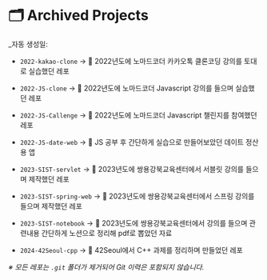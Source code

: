 # 🗂️ Archived Projects
_자동 생성일: 

- `2022-kakao-clone`
  → 📌  2022년도에 노마드코더 카카오톡 클론코딩 강의를 토대로 실습했던 레포

- `2022-JS-clone`
  → 📌  2022년도에 노마드코더 Javascript 강의를 들으며 실습했던 레포

- `2022-JS-Callenge`
  → 📌 2022년도에 노마드코더 Javascript 챌린지를 참여했던 레포

- `2022-JS-date-web`
  → 📌 JS 공부 후 간단하게 실습으로 만들어보았던 데이트 정산용 앱

- `2023-SIST-servlet`
  → 📌  2023년도에 쌍용강북교육센터에서 서블릿 강의를 들으며 제작했던 레포

- `2023-SIST-spring-web`
  → 📌 2023년도에 쌍용강북교육센터에서 스프링 강의를 들으며 제작했던 레포

- `2023-SIST-notebook`
  → 📌  2023년도에 쌍용강북교육센터에서 강의를 들으며 관련내용 간단하게 노션으로 정리해 pdf로 뽑았던 자료

- `2024-42Seoul-cpp`
  → 📌  42Seoul에서 C++ 과제를 정리하며 만들었던 레포

_※ 모든 레포는 `.git` 폴더가 제거되어 Git 이력은 포함되지 않습니다._
